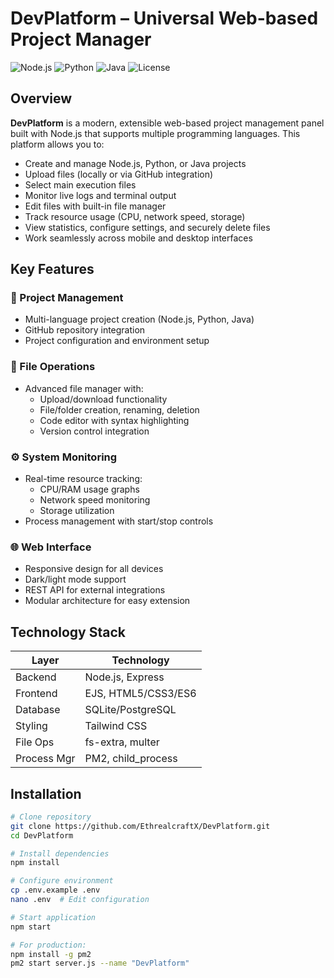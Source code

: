 # DevPlatform – Universal Web-based Project Manager

![Node.js](https://img.shields.io/badge/Node.js-339933?style=for-the-badge&logo=nodedotjs&logoColor=white)
![Python](https://img.shields.io/badge/Python-3776AB?style=for-the-badge&logo=python&logoColor=white)
![Java](https://img.shields.io/badge/Java-ED8B00?style=for-the-badge&logo=java&logoColor=white)
![License](https://img.shields.io/badge/License-MIT-blue.svg)

## Overview

**DevPlatform** is a modern, extensible web-based project management panel built with Node.js that supports multiple programming languages. This platform allows you to:

- Create and manage Node.js, Python, or Java projects
- Upload files (locally or via GitHub integration)
- Select main execution files
- Monitor live logs and terminal output
- Edit files with built-in file manager
- Track resource usage (CPU, network speed, storage)
- View statistics, configure settings, and securely delete files
- Work seamlessly across mobile and desktop interfaces

## Key Features

### 🚀 Project Management
- Multi-language project creation (Node.js, Python, Java)
- GitHub repository integration
- Project configuration and environment setup

### 📁 File Operations
- Advanced file manager with:
  - Upload/download functionality
  - File/folder creation, renaming, deletion
  - Code editor with syntax highlighting
  - Version control integration

### ⚙️ System Monitoring
- Real-time resource tracking:
  - CPU/RAM usage graphs
  - Network speed monitoring
  - Storage utilization
- Process management with start/stop controls

### 🌐 Web Interface
- Responsive design for all devices
- Dark/light mode support
- REST API for external integrations
- Modular architecture for easy extension

## Technology Stack

| Layer       | Technology               |
|-------------|--------------------------|
| Backend     | Node.js, Express         |
| Frontend    | EJS, HTML5/CSS3/ES6      |
| Database    | SQLite/PostgreSQL        |
| Styling     | Tailwind CSS             |
| File Ops    | fs-extra, multer         |
| Process Mgr | PM2, child_process       |

## Installation

```bash
# Clone repository
git clone https://github.com/EthrealcraftX/DevPlatform.git
cd DevPlatform

# Install dependencies
npm install

# Configure environment
cp .env.example .env
nano .env  # Edit configuration

# Start application
npm start

# For production:
npm install -g pm2
pm2 start server.js --name "DevPlatform"

